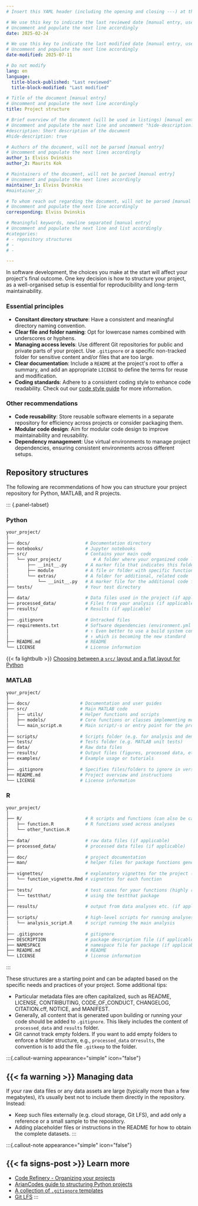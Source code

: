 ```yaml
---
# Insert this YAML header (including the opening and closing ---) at the beginning of the document and fill it out accordingly

# We use this key to indicate the last reviewed date [manual entry, use YYYY-MM-DD]
# Uncomment and populate the next line accordingly
date: 2025-02-24

# We use this key to indicate the last modified date [manual entry, use YYYY-MM-DD]
# Uncomment and populate the next line accordingly
date-modified: 2025-07-11

# Do not modify
lang: en
language: 
  title-block-published: "Last reviewed"
  title-block-modified: "Last modified"

# Title of the document [manual entry]
# Uncomment and populate the next line accordingly
title: Project structure

# Brief overview of the document (will be used in listings) [manual entry]
# Uncomment and populate the next line and uncomment "hide-description: true".
#description: Short description of the document
#hide-description: true

# Authors of the document, will not be parsed [manual entry]
# Uncomment and populate the next lines accordingly
author_1: Elviss Dvinskis
author_2: Maurits Kok

# Maintainers of the document, will not be parsed [manual entry]
# Uncomment and populate the next lines accordingly
maintainer_1: Elviss Dvinskis
#maintainer_2:

# To whom reach out regarding the document, will not be parsed [manual entry]
# Uncomment and populate the next line accordingly
corresponding: Elviss Dvinskis

# Meaningful keywords, newline separated [manual entry]
# Uncomment and populate the next line and list accordingly
#categories: 
# - repository structures
# - 
# - 

---
```


In software development, the choices you make at the start will affect your project's final outcome. One key decision is how to structure your project, as a well-organised setup is essential for reproducibility and long-term maintainability.

### Essential principles
- **Consitant directory structure**: Have a consistent and meaningful directory naming convention.
- **Clear file and folder naming**: Opt for lowercase names combined with underscores or hyphens.
- **Managing access levels**: Use different Git repositories for public and private parts of your project. Use `.gitignore` or a specific non-tracked folder for sensitive content and/or files that are too large.
- **Clear documentation**: Include a `README` at the project's root to offer a summary, and add an appropriate `LICENSE` to define the terms for reuse and modification.
- **Coding standards**: Adhere to a consistent coding style to enhance code readability. Check out our [code style guide](/docs/software/code_quality/code_style.md) for more information.

### Other recommendations
- **Code reusability**: Store reusable software elements in a separate repository for efficiency across projects or consider packaging them.
- **Modular code design**: Aim for modular code design to improve maintainability and reusability.
- **Dependency management**: Use virtual environments to manage project dependencies, ensuring consistent environments across different setups.

## Repository structures

The following are recommendations of how you can structure your project repository for Python, MATLAB, and R projects.

::: {.panel-tabset}

### Python

```bash
your_project/
│
├── docs/                     # Documentation directory
├── notebooks/                # Jupyter notebooks
├── src/                      # Contains your main code
│   └── your_project/            # A folder where your organized code lives
│       ├── __init__.py       # A marker file that indicates this folder is for Python code
│       ├── module            # A file or folder with specific functions or classes
│       └── extras/           # A folder for additional, related code
│           └── __init__.py   # A marker file for the additional code folder
├── tests/                    # Your test directory  
│
├── data/                     # Data files used in the project (if applicable)
├── processed_data/           # Files from your analysis (if applicable)
├── results/                  # Results (if applicable)
│
├── .gitignore                # Untracked files 
├── requirements.txt          # Software dependencies (environment.yml if using Conda)
│							  #	↑ Even better to use a build system config (pyproject.toml)
│							  #	↑ which is becoming the new standard
├── README.md                 # README
└── LICENSE                   # License information
```

{{< fa lightbulb >}} [Choosing between a `src/` layout and a flat layout for Python](https://packaging.python.org/en/latest/discussions/src-layout-vs-flat-layout/)

### MATLAB

```bash
your_project/
│
├── docs/                   # Documentation and user guides
├── src/                    # Main MATLAB code
│   ├── utils/              # Helper functions and scripts
│   ├── models/             # Core functions or classes implementing models/algorithms
│   └── main_script.m       # Main script/-s or entry point for the project
│
├── scripts/                # Scripts folder (e.g. for analysis and demo scripts)
├── tests/                  # Tests folder (e.g. MATLAB unit tests)
├── data/                   # Raw data files
├── results/                # Output files (figures, processed data, etc.)
├── examples/               # Example usage or tutorials
│
├── .gitignore              # Specifies files/folders to ignore in version control
├── README.md               # Project overview and instructions
└── LICENSE                 # License information

```

### R

```bash
your_project/
│
├── R/                        # R scripts and functions (can also be called src/)
│   ├── function.R            # R functions used across analyses
│   └── other_function.R      
│
├── data/                     # raw data files (if applicable)
├── processed_data/           # processed data files (if applicable)
│
├── doc/                      # project documentation
├── man/                      # helper files for package functions generated from roxygen2 (if applicable)
│      
├── vignettes/                # explanatory vignettes for the project (if applicable)
│   └── function_vignette.Rmd # vignettes for each function
│
├── tests/                    # test cases for your functions (highly recommended)
│   └── testthat/             # using the testthat package
│
├── results/                  # output from data analyses etc. (if applicable)
│
├── scripts/                  # high-level scripts for running analyses
│   └── analysis_script.R     # script running the main analysis
│
├── .gitignore                # gitignore
├── DESCRIPTION               # package description file (if applicable)
├── NAMESPACE                 # namespace file for package (if applicable)
├── README.md                 # README
└── LICENSE                   # license information
```

:::

These structures are a starting point and can be adapted based on the specific needs and practices of your project. Some additional tips:

- Particular metadata files are often capitalized, such as README, LICENSE, CONTRIBUTING, CODE_OF_CONDUCT, CHANGELOG, CITATION.cff, NOTICE, and MANIFEST.
- Generally, all content that is generated upon building or running your code should be added to `.gitignore`. This likely includes the content of `processed_data` and `results` folder. 
- Git cannot track empty folders. If you want to add empty folders to enforce a folder structure, e.g., `processed_data` or`results`, the convention is to add the file `.gitkeep` to the folder.

:::{.callout-warning appearance="simple" icon="false"}
## {{< fa warning >}} **Managing data**
If your raw data files or any data assets are large (typically more than a few megabytes), it’s usually best not to include them directly in the repository. Instead:

- Keep such files externally (e.g. cloud storage, Git LFS), and add only a reference or a small sample to the repository.
- Adding placeholder files or instructions in the README for how to obtain the complete datasets.
:::

:::{.callout-note appearance="simple" icon="false"}
## {{< fa signs-post >}} Learn more

- [Code Refinery - Organizing your projects](https://coderefinery.github.io/reproducible-research/organizing-projects/)
- [ArjanCodes guide to structuring Python projects](https://arjancodes.com/blog/guide-to-structuring-python-projects/)
- [A collection of `.gitignore` templates](https://github.com/github/gitignore)
- [Git LFS](https://git-lfs.com)
:::

